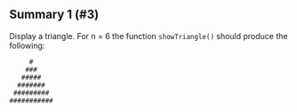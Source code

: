 ## Summary 1 (#3)

Display a triangle. For n = 6 the function `showTriangle()` should produce the
following:

```
     #
    ###
   #####
  #######
 #########
###########
```